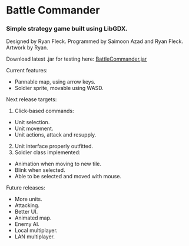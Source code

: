 # Battle Commander
### Simple strategy game built using LibGDX.

Designed by Ryan Fleck. Programmed by Saimoon Azad and Ryan Fleck. Artwork by Ryan.

Download latest .jar for testing here: [BattleCommander.jar](https://github.com/RyanFleck/BattleCommander/releases)

Current features:
- Pannable map, using arrow keys.
- Soldier sprite, movable using WASD.

Next release targets:
1. Click-based commands:
  * Unit selection.
  * Unit movement.
  * Unit actions, attack and resupply.
2. Unit interface properly outfitted.
3. Soldier class implemented:
  * Animation when moving to new tile.
  * Blink when selected.
  * Able to be selected and moved with mouse.
  
Future releases:
- More units.
- Attacking.
- Better UI.
- Animated map.
- Enemy AI.
- Local multiplayer.
- LAN multiplayer.

